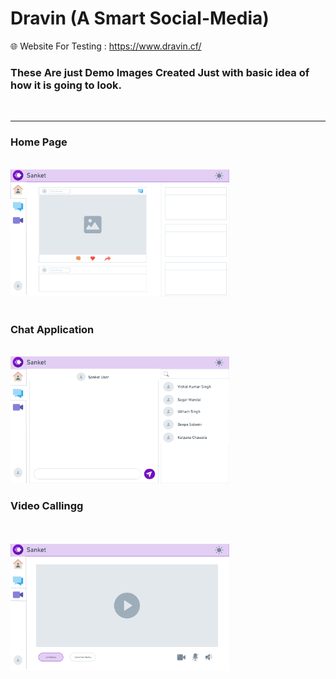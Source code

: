 # Dravin (A Smart Social-Media)

🌐 Website For Testing : https://www.dravin.cf/

### These Are just Demo Images Created Just with basic idea of how it is going to look.

<br>
<hr>
<p align="center">
<h3> Home Page</h3>
 <br>
  <img src=".\src\Components\Img\ReadmeImg\Home.png" width="350" alt="accessibility text">
  <br>
  <br>
  <h3> Chat Application</h3>
   <br>

   <img src=".\src\Components\Img\ReadmeImg\Chat.png" width="350" alt="accessibility text">
   <br><h3>Video Callingg</h3>
    <br>
  
   <br>
    <img src=".\src\Components\Img\ReadmeImg\VC.png" width="350" alt="accessibility text">
</p>
